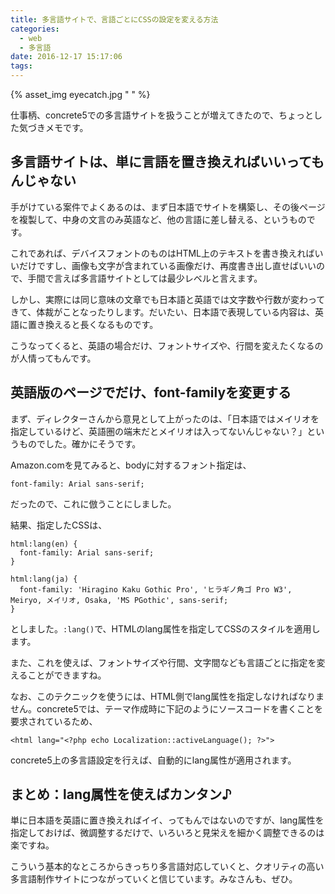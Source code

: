 ```yaml
---
title: 多言語サイトで、言語ごとにCSSの設定を変える方法
categories:
  - web
  - 多言語
date: 2016-12-17 15:17:06
tags:
---
```


{% asset_img eyecatch.jpg " " %}

<!-- toc -->

仕事柄、concrete5での多言語サイトを扱うことが増えてきたので、ちょっとした気づきメモです。

## 多言語サイトは、単に言語を置き換えればいいってもんじゃない

手がけている案件でよくあるのは、まず日本語でサイトを構築し、その後ページを複製して、中身の文言のみ英語など、他の言語に差し替える、というものです。

これであれば、デバイスフォントのものはHTML上のテキストを書き換えればいいだけですし、画像も文字が含まれている画像だけ、再度書き出し直せばいいので、手間で言えば多言語サイトとしては最少レベルと言えます。

しかし、実際には同じ意味の文章でも日本語と英語では文字数や行数が変わってきて、体裁がことなったりします。だいたい、日本語で表現している内容は、英語に置き換えると長くなるものです。

こうなってくると、英語の場合だけ、フォントサイズや、行間を変えたくなるのが人情ってもんです。

## 英語版のページでだけ、font-familyを変更する

まず、ディレクターさんから意見として上がったのは、「日本語ではメイリオを指定しているけど、英語圏の端末だとメイリオは入ってないんじゃない？」というものでした。確かにそうです。

Amazon.comを見てみると、bodyに対するフォント指定は、

```
font-family: Arial sans-serif;
```

だったので、これに倣うことにしました。

結果、指定したCSSは、

```
html:lang(en) {
  font-family: Arial sans-serif;
}

html:lang(ja) {
  font-family: 'Hiragino Kaku Gothic Pro', 'ヒラギノ角ゴ Pro W3', Meiryo, メイリオ, Osaka, 'MS PGothic', sans-serif;
}
```

としました。`:lang()`で、HTMLのlang属性を指定してCSSのスタイルを適用します。

また、これを使えば、フォントサイズや行間、文字間なども言語ごとに指定を変えることができますね。

なお、このテクニックを使うには、HTML側でlang属性を指定しなければなりません。concrete5では、テーマ作成時に下記のようにソースコードを書くことを要求されているため、

```
<html lang="<?php echo Localization::activeLanguage(); ?>">
```

concrete5上の多言語設定を行えば、自動的にlang属性が適用されます。

## まとめ：lang属性を使えばカンタン♪

単に日本語を英語に置き換えればイイ、ってもんではないのですが、lang属性を指定しておけば、微調整するだけで、いろいろと見栄えを細かく調整できるのは楽ですね。

こういう基本的なところからきっちり多言語対応していくと、クオリティの高い多言語制作サイトにつながっていくと信じています。みなさんも、ぜひ。
